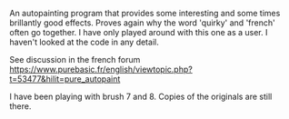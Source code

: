 An autopainting program that provides some interesting and some times brillantly good effects. 
Proves again why the word 'quirky' and 'french' often go together. I have only played around with this one as a user.
I haven't looked at the code in any detail.  

See discussion in the french forum
https://www.purebasic.fr/english/viewtopic.php?t=53477&hilit=pure_autopaint

I have been playing with brush 7 and 8. Copies of the originals are still there.
